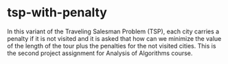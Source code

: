 # tsp-with-penalty
In this variant of the Traveling Salesman Problem (TSP), each city carries a penalty if it is not  visited and it is asked that how can we minimize the value of the length of the tour plus the  penalties for the not visited cities. This is the second project assignment for Analysis of Algorithms course.
